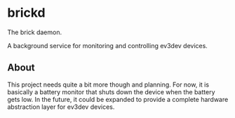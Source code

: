 brickd
======

The brick daemon.

A background service for monitoring and controlling ev3dev devices.


About
-----

This project needs quite a bit more though and planning. For now, it is
basically a battery monitor that shuts down the device when the battery gets
low. In the future, it could be expanded to provide a complete hardware
abstraction layer for ev3dev devices.
